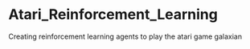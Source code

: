 # Atari_Reinforcement_Learning
Creating reinforcement learning agents to play the atari game galaxian
